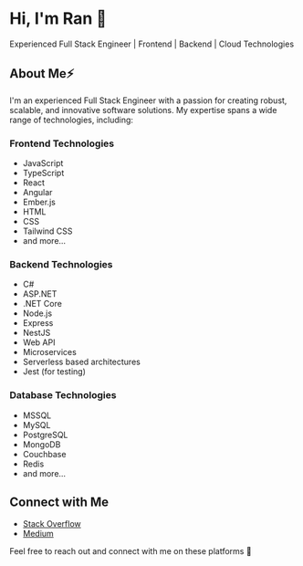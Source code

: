 # Hi, I'm Ran 👋

Experienced Full Stack Engineer | Frontend | Backend | Cloud Technologies

## About Me⚡

I'm an experienced Full Stack Engineer with a passion for creating robust, scalable, and innovative software solutions. My expertise spans a wide range of technologies, including:

### Frontend Technologies
- JavaScript
- TypeScript
- React
- Angular
- Ember.js
- HTML
- CSS
- Tailwind CSS
- and more...

### Backend Technologies
- C#
- ASP.NET
- .NET Core
- Node.js
- Express
- NestJS
- Web API
- Microservices
- Serverless based architectures
- Jest (for testing)

### Database Technologies
- MSSQL
- MySQL
- PostgreSQL
- MongoDB
- Couchbase
- Redis
- and more...

## Connect with Me

- [Stack Overflow](https://stackoverflow.com/users/7494218/ran-turner)
- [Medium](https://medium.com/@turnerran87)

Feel free to reach out and connect with me on these platforms 👯
